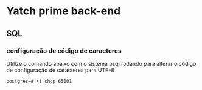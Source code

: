 # Yatch prime back-end
## SQL
### configuração de código de caracteres
Utilize o comando abaixo com o sistema psql rodando para alterar o código de configuração de caracteres para UTF-8 

```cmd
postgres=# \! chcp 65001